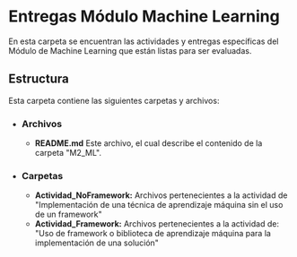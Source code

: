 # Entregas Módulo Machine Learning

En esta carpeta se encuentran las actividades y entregas específicas del Módulo de Machine Learning que están listas para ser evaluadas.

## Estructura
Esta carpeta contiene las siguientes carpetas y archivos:

* ### **Archivos**
  * **README.md** Este archivo, el cual describe el contenido de la carpeta "M2_ML".
* ### **Carpetas**
  * **Actividad_NoFramework:** Archivos pertenecientes a la actividad de "Implementación de una técnica de aprendizaje máquina sin el uso de un framework"
  * **Actividad_Framework:** Archivos pertenecientes a la actividad de: "Uso de framework o biblioteca de aprendizaje máquina para la implementación de una solución"


